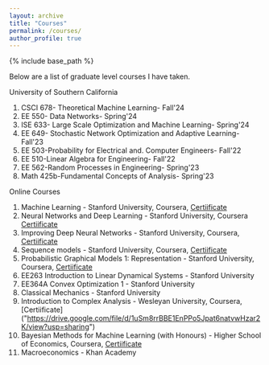 ```yaml
---
layout: archive
title: "Courses"
permalink: /courses/
author_profile: true
---
```


{% include base_path %}

Below are a list of graduate level courses I have taken.

University of Southern California

1. CSCI 678- Theoretical Machine Learning- Fall'24 
2. EE 550- Data Networks- Spring'24 
3. ISE 633- Large Scale Optimization and Machine Learning- Spring'24 
4. EE 649- Stochastic Network Optimization and Adaptive Learning- Fall'23
5. EE 503-Probability for Electrical and. Computer Engineers- Fall'22
6. EE 510-Linear Algebra for Engineering- Fall'22
7. EE 562-Random Processes in Engineering- Spring'23 
8. Math 425b-Fundamental Concepts of Analysis- Spring'23

Online Courses

1. Machine Learning - Stanford University, Coursera, [Certiificate]("https://drive.google.com/file/d/19h71lw16i2eCFwYuoNs8WsX6uwF1V1aF/view?usp=sharing")
2. Neural Networks and Deep Learning - Stanford University, Coursera [Certiificate]("https://drive.google.com/file/d/1k34g3iO5PdMkYb0cHXkEsw-MS4IKS8q3/view?usp=sharing")
3. Improving Deep Neural Networks - Stanford University, Coursera, [Certiificate]("https://drive.google.com/file/d/1pYuNtfogJfEe3CWoZxTAZmua0VkhCqh2/view?usp=sharing")
4. Sequence models - Stanford University, Coursera, [Certiificate]("https://drive.google.com/file/d/1qEpxPyAsFieyIDchi1hcIy8p61vih4V4/view?usp=sharing")
5. Probabilistic Graphical Models 1: Representation - Stanford University, Coursera, [Certiificate]("https://drive.google.com/file/d/1WgEAlDWlMytk1zUIwWSFH8Nrj3BRjW1K/view?usp=sharing")
6. EE263 Introduction to Linear Dynamical Systems - Stanford University
7. EE364A Convex Optimization 1 - Stanford University
8. Classical Mechanics - Stanford University
9. Introduction to Complex Analysis - Wesleyan University, Coursera, [Certiificate] ("https://drive.google.com/file/d/1uSm8rrBBE1EnPPo5Jpat6natvwHzar2K/view?usp=sharing")
10. Bayesian Methods for Machine Learning (with Honours) - Higher School of Economics, Coursera, [Certiificate]("https://drive.google.com/file/d/1aI9ECZ9XsFeo1JLdvZ_Rp6U_6ClZJ5on/view?usp=sharing")
11. Macroeconomics - Khan Academy


